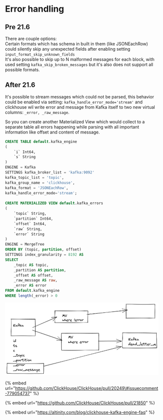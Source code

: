 # Error handling

## Pre 21.6

There are couple options:  
Certain formats which has schema in built in them \(like JSONEachRow\) could silently skip any unexpected fields after enabling setting `input_format_skip_unknown_fields`  
It's also possible to skip up to N malformed messages for each block, with used setting `kafka_skip_broken_messages` but it's also does not support all possible formats.

## After 21.6

It's possible to stream messages which could not be parsed, this behavior could be enabled via setting: `kafka_handle_error_mode='stream'` and clickhouse wil write error and message from Kafka itself to two new virtual columns: `_error, _raw_message`.  
  
So you can create another Materialized View which would collect to a separate table all errors happening while parsing with all important information like offset and content of message.

```sql
CREATE TABLE default.kafka_engine
(
    `i` Int64,
    `s` String
)
ENGINE = Kafka
SETTINGS kafka_broker_list = 'kafka:9092' 
kafka_topic_list = 'topic', 
kafka_group_name = 'clickhouse', 
kafka_format = 'JSONEachRow', 
kafka_handle_error_mode='stream';

CREATE MATERIALIZED VIEW default.kafka_errors
(
    `topic` String,
    `partition` Int64,
    `offset` Int64,
    `raw` String,
    `error` String
)
ENGINE = MergeTree
ORDER BY (topic, partition, offset)
SETTINGS index_granularity = 8192 AS
SELECT
    _topic AS topic,
    _partition AS partition,
    _offset AS offset,
    _raw_message AS raw,
    _error AS error
FROM default.kafka_engine
WHERE length(_error) > 0
```

![](../../.gitbook/assets/untitled-2021-08-05-1027.png)

{% embed url="https://github.com/ClickHouse/ClickHouse/pull/20249\#issuecomment-779054737" %}

{% embed url="https://github.com/ClickHouse/ClickHouse/pull/21850" %}

{% embed url="https://altinity.com/blog/clickhouse-kafka-engine-faq" %}



